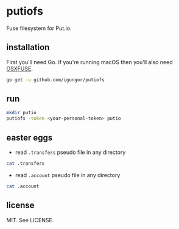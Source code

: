 # putiofs

Fuse filesystem for Put.io.

## installation

First you'll need Go. If you're running macOS then you'll also need
[OSXFUSE](https://osxfuse.github.io/).

```sh
go get -u github.com/igungor/putiofs
```

## run

```sh
mkdir putio
putiofs -token <your-personal-token> putio
```

## easter eggs

* read `.transfers` pseudo file in any directory

```sh
cat .transfers
```

* read `.account` pseudo file in any directory

```sh
cat .account
```

## license

MIT. See LICENSE.
